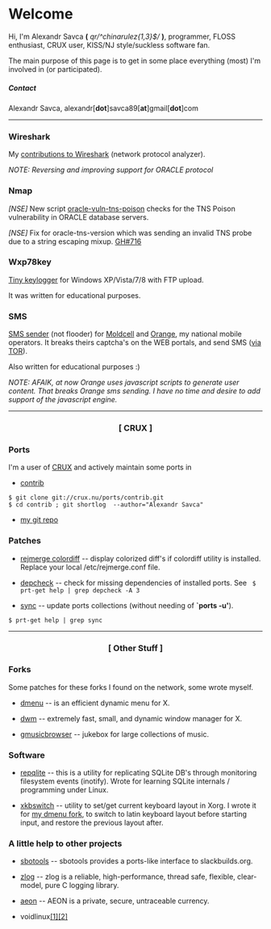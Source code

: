 # Welcome

Hi, I'm Alexandr Savca **(** *qr/^chinarulez{1,3}$/* **)**, programmer, FLOSS enthusiast, CRUX user, KISS/NJ style/suckless software fan.

The main purpose of this page is to get in some place everything (most) I'm involved in (or participated).

##### Contact

Alexandr Savca,  alexandr[**dot**]savca89[**at**]gmail[**dot**]com


___


### Wireshark

My [contributions to Wireshark](https://github.com/wireshark/wireshark/commits?author=chinarulezzz) (network protocol analyzer).

*NOTE: Reversing and improving support for ORACLE protocol*

### Nmap

*[NSE]* New script [oracle-vuln-tns-poison](https://github.com/chinarulezzz/nmap/commit/a4ca35482aca2011b92a5b3264a3a60cefd895a6) checks for the TNS Poison vulnerability in ORACLE database servers.

*[NSE]* Fix for oracle-tns-version which was sending an invalid TNS probe due to a string escaping mixup. [GH#716](https://github.com/nmap/nmap/commit/b30c304a2dc440f17c9a3a25061fae5730492ada)

### Wxp78key

[Tiny keylogger](https://github.com/chinarulezzz/wxp78key) for Windows XP/Vista/7/8 with FTP upload.

It was written for educational purposes.

### SMS

[SMS sender](https://github.com/chinarulezzz/sms) (not flooder) for [Moldcell](http://www.moldcell.md/) and [Orange](https://www.orange.md/), my national mobile operators.  It breaks theirs captcha's on the WEB portals, and send SMS ([via TOR](https://www.torproject.org/)).

Also written for educational purposes :)

*NOTE: AFAIK, at now Orange uses javascript scripts to generate user content. That breaks Orange sms sending.  I have no time and desire to add support of the javascript engine.*


___


### <center> [ CRUX ] </center>

### Ports

I'm a user of [CRUX](https://crux.nu) and actively maintain some ports in

* [contrib](https://crux.nu/gitweb/?p=ports/contrib.git;a=summary)
```ShellSession
$ git clone git://crux.nu/ports/contrib.git
$ cd contrib ; git shortlog  --author="Alexandr Savca"
```

* [my git repo](https://github.com/chinarulezzz/chruxzzz)

### Patches

* [rejmerge colordiff](https://raw.githubusercontent.com/chinarulezzz/scriptzzz/master/rejmerge.conf) -- display colorized diff's if colordiff utility is installed. Replace your local /etc/rejmerge.conf file.

* [depcheck](https://github.com/chinarulezzz/prt-get/commit/992e78c17d3829b5b46e498e273799d62c0af954) -- check for missing dependencies of installed ports. See ``` $ prt-get help | grep depcheck -A 3```

* [sync](https://github.com/chinarulezzz/prt-get/commit/132fbc85c00542469adecd2152de025ed34d8b3b) -- update ports collections (without needing of **`ports -u'**).
```ShellSession
$ prt-get help | grep sync
```


___


### <center> [ Other Stuff ] </center>

### Forks

Some patches for these forks I found on the network, some wrote myself.

* [dmenu](https://github.com/chinarulezzz/dmenu-4.5) -- is an efficient dynamic menu for X.

* [dwm](https://github.com/chinarulezzz/dwm-6.0) -- extremely fast, small, and dynamic window manager for X.

* [gmusicbrowser](https://github.com/chinarulezzz/gmusicbrowser-crz) -- jukebox for large collections of music.

### Software

* [repqlite](https://github.com/chinarulezzz/repqlite) -- this is a utility for replicating SQLite DB's through monitoring filesystem events (inotify).  Wrote for learning SQLite internals / programming under Linux.

* [xkbswitch](https://github.com/chinarulezzz/xkbswitch) -- utility to set/get current keyboard layout in Xorg.  I wrote it for [my dmenu fork](https://github.com/chinarulezzz/dmenu-4.5), to switch to latin keyboard layout before starting input, and restore the previous layout after.

### A little help to other projects

* [sbotools](https://github.com/pink-mist/sbotools/pulls?utf8=%E2%9C%93&q=author%3Achinarulezzz) -- sbotools provides a ports-like interface to slackbuilds.org.

* [zlog](https://github.com/HardySimpson/zlog/pull/106/commits) -- zlog is a reliable, high-performance, thread safe, flexible, clear-model, pure C logging library.

* [aeon](https://github.com/aeonix/aeon/pull/109/commits/612ed013f0b774e2e4cd8694db1ec7c06154734f) -- AEON is a private, secure, untraceable currency.

* voidlinux[[1]](https://github.com/voidlinux/void-runit/pull/47)[[2]](https://github.com/voidlinux/void-packages/commits?author=chinarulezzz)

